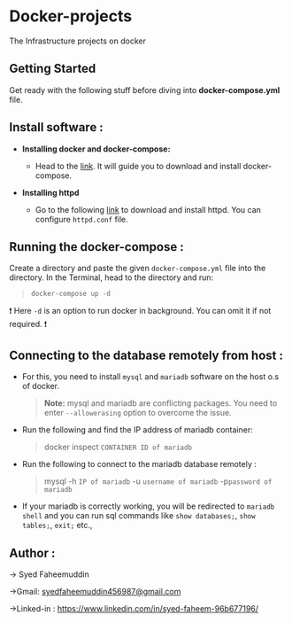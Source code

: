 # Docker-projects
The Infrastructure projects on docker 
## Getting Started 

Get ready with the following stuff before diving into **docker-compose.yml** file.

## Install software :

- **Installing docker and docker-compose:**

  - Head to the [link](https://docs.docker.com/compose/install/). It will guide you to download and install docker-compose.

- **Installing httpd**

  - Go to the following [link](http://httpd.apache.org/docs/2.4/install.html) to download and install httpd. You can configure `httpd.conf` file.
  
## Running the docker-compose :

Create a directory and paste the given `docker-compose.yml` file into the directory. In the Terminal, head to the directory and run:

> `docker-compose up -d`

❗ Here `-d` is an option to run docker in background. You can omit it if not required. ❗

## Connecting to the database remotely from host :

- For this, you need to install `mysql` and `mariadb` software on the host o.s of docker.

  > **Note:** mysql and mariadb are conflicting packages. You need to enter `--allowerasing` option to overcome the issue.
  
- Run the following and find the IP address of mariadb container:

  > docker inspect `CONTAINER ID of mariadb`

- Run the following to connect to the mariadb database remotely :

  > mysql -h `IP of mariadb` -u `username of mariadb` -p`password of mariadb`

- If your mariadb is correctly working, you will be redirected to `mariadb shell` and you can run sql commands like `show databases;`, `show tables;`, `exit;`  etc.,

## Author :
  -> Syed Faheemuddin
  
  ->Gmail: syedfaheemuddin456987@gmail.com
  
  ->Linked-in : https://www.linkedin.com/in/syed-faheem-96b677196/

